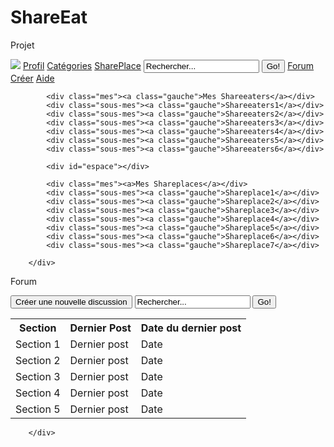 # ShareEat
Projet
<html lang="fr-FR"><! Indication sur la langue>
<meta charset="UTF-8"><!Définit l'encodage>
<head>
<link rel="stylesheet" href="Accueil_Forumm.css"><!Relie a la page css associée>
<link rel="icon" type="image/png" href="logo.ico" /><!Met une icone dans l'onglet>

<title> Share Eat </title><!Met un titre dans l'onglet>
</head>
<body>
<div id="Bandeau">
<div id="Contenu">
<img src="logo.jpg" class=Logo>
<a href="page2.htm">Profil</a>
 <a href="page2.htm">Catégories</a>
 <a href="page2.htm">SharePlace</a>
 <span id="searchbar">
	<span action="" class="formulaire">
	<input class="champ" type="text" value="Rechercher..."/>
	<input class="bouton" type="button" value="Go!" />
	</span>
</span>
<a href="page2.htm">Forum</a>
<a href="page2.htm">Créer</a>
<a href="page2.htm">Aide</a>
</div>
</div>
<div id="colone1">
<div id="barre_de_gauche"> 
            
            <div class="mes"><a class="gauche">Mes Shareeaters</a></div>
            <div class="sous-mes"><a class="gauche">Shareeaters1</a></div>
            <div class="sous-mes"><a class="gauche">Shareeaters2</a></div>
            <div class="sous-mes"><a class="gauche">Shareeaters3</a></div>
            <div class="sous-mes"><a class="gauche">Shareeaters4</a></div>
            <div class="sous-mes"><a class="gauche">Shareeaters5</a></div>
            <div class="sous-mes"><a class="gauche">Shareeaters6</a></div>
            
            <div id="espace"></div>
            
            <div class="mes"><a>Mes Shareplaces</a></div>
            <div class="sous-mes"><a class="gauche">Shareplace1</a></div>
            <div class="sous-mes"><a class="gauche">Shareplace2</a></div>
            <div class="sous-mes"><a class="gauche">Shareplace3</a></div>
            <div class="sous-mes"><a class="gauche">Shareplace4</a></div>
            <div class="sous-mes"><a class="gauche">Shareplace5</a></div>
            <div class="sous-mes"><a class="gauche">Shareplace6</a></div>
            <div class="sous-mes"><a class="gauche">Shareplace7</a></div>           
           
        </div>
</div>
<div class=colone2>
  <div class="mon_profil"><p>Forum</p></div>
  <div class=barre><input type="button" name="lien 1" value="Créer une nouvelle discussion" onclick="self.location.href='Se connecter.html'"
	style="background-color:rgb(208,138,40)1" style="color:white; font-weight:bold"onclick align="right" class=button1>
	<span id="searchbar2">	<span action="" class="formulaire">
	<input class="champ" type="text" value="Rechercher..."/>
	<input class="bouton" type="button" value="Go!" />
	</span></div>
<table>
	   <tr>
       <th>Section</th>
       <th>Dernier Post</th>
       <th>Date du dernier post</th>
   </tr>
   <tr>
       <td><a>Section 1</a></td>
       <td>Dernier post</td>
       <td>Date</td>
   </tr>
   <tr>
       <td><a>Section 2</a></td>
       <td>Dernier post</td>
       <td>Date</td>
   </tr>
   <tr>
       <td><a>Section 3</a></td>
       <td>Dernier post</td>
       <td>Date</td>
   </tr>
   <tr>
       <td><a>Section 4</a></td>
       <td>Dernier post</td>
       <td>Date</td>
   </tr>
   <tr>
       <td><a>Section 5</a></td>
       <td>Dernier post</td>
       <td>Date</td>
   </tr>
</table>
</div>
       

        </div>

</div>
</div>
